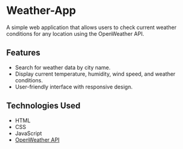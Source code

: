 # Weather-App
A simple web application that allows users to check current weather conditions for any location using the OpenWeather API.
## Features

- Search for weather data by city name.
- Display current temperature, humidity, wind speed, and weather conditions.
- User-friendly interface with responsive design.
## Technologies Used

- HTML
- CSS
- JavaScript
- [OpenWeather API](https://openweathermap.org/api)
